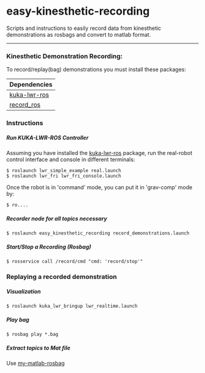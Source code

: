 # easy-kinesthetic-recording
Scripts and instructions to easily record data from kinesthetic demonstrations as rosbags and convert to matlab format.

---
### Kinesthetic Demonstration Recording:
To record/replay(bag) demonstrations you must install these packages:

| Dependencies  |
| ------------- |
| [kuka-lwr-ros](https://github.com/epfl-lasa/kuka-lwr-ros.git) |
| [record_ros](https://github.com/epfl-lasa/record_ros) |

### Instructions
##### Run KUKA-LWR-ROS Controller
Assuming you have installed the [kuka-lwr-ros](https://github.com/epfl-lasa/kuka-lwr-ros.git) package, run the real-robot control interface and console in different terminals:
```
$ roslaunch lwr_simple_example real.launch
$ roslaunch lwr_fri lwr_fri_console.launch
```
Once the robot is in 'command' mode, you can put it in 'grav-comp' mode by:
```
$ ro....
```

##### Recorder node for all topics necessary
```
$ roslaunch easy_kinesthetic_recording record_demonstrations.launch
```

##### Start/Stop a Recording (Rosbag)
```
$ rosservice call /record/cmd "cmd: 'record/stop'"
```

### Replaying a recorded demonstration
##### Visualization
```
$ roslaunch kuka_lwr_bringup lwr_realtime.launch
```
##### Play bag
```
$ rosbag play *.bag
```

##### Extract topics to Mat file
Use  [my-matlab-rosbag](https://github.com/nbfigueroa/my_matlab_rosbag)

